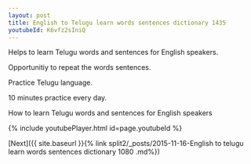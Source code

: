 ```yaml
---
layout: post
title: English to Telugu learn words sentences dictionary 1435 
youtubeId: K6vfz2sIniQ
---
```

 
 
Helps to learn Telugu words and sentences for English speakers.

Opportunitiy to repeat the words sentences. 

Practice Telugu language. 
 
10 minutes practice every day. 
 
How to learn Telugu words and sentences for English speakers 
 
{% include youtubePlayer.html id=page.youtubeId %}
 
 
[Next]({{ site.baseurl }}{% link  split2/_posts/2015-11-16-English to telugu learn words sentences dictionary 1080 .md%})
 
